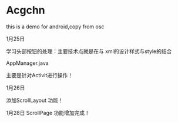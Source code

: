 Acgchn
======

this is a demo for android,copy from osc


1月25日

学习头部按钮的处理：主要技术点就是在与 xml的设计样式与style的结合

AppManager.java 
>
主要是针对Activit进行操作！

1月26日

添加ScrollLayout 功能！

1月28日
ScrollPage 功能增加完成！

